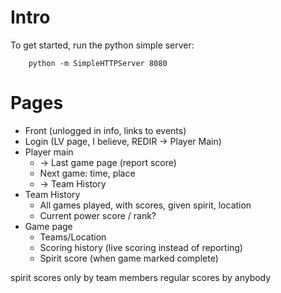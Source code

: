 Intro
=====

To get started, run the python simple server:

        python -m SimpleHTTPServer 8080

Pages
=====

* Front (unlogged in info, links to events)
* Login (LV page, I believe, REDIR -> Player Main)
* Player main
  * -> Last game page (report score)
  * Next game: time, place
  * -> Team History
* Team History
  * All games played, with scores, given spirit, location
  * Current power score / rank?
* Game page
  * Teams/Location
  * Scoring history (live scoring instead of reporting)
  * Spirit score (when game marked complete)


spirit scores only by team members
regular scores by anybody
